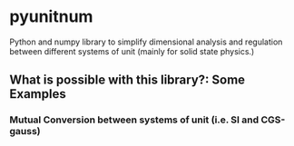 # pyunitnum
Python and numpy library to simplify dimensional analysis and regulation between different systems of unit (mainly for solid state physics.)

## What is possible with this library?: Some Examples
### Mutual Conversion between systems of unit (i.e. SI and CGS-gauss)

